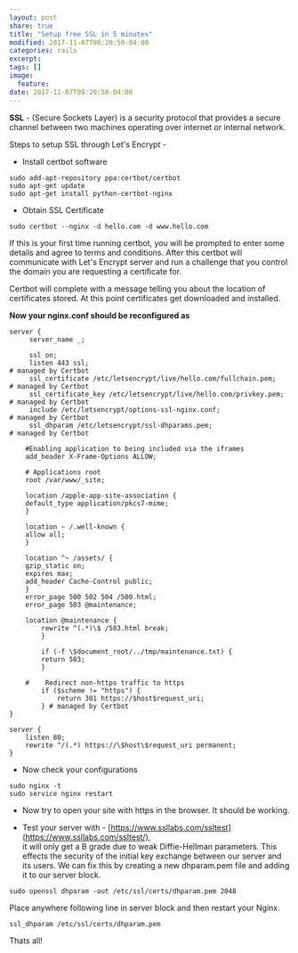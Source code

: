 ```yaml
---
layout: post
share: true
title: "Setup free SSL in 5 minutes"
modified: 2017-11-07T08:20:50-04:00
categories: rails
excerpt:
tags: []
image:
  feature:
date: 2017-11-07T08:20:50-04:00
---
```


**SSL** - (Secure Sockets Layer) is a security protocol that provides a secure channel between two machines operating 
over internet or internal network.

Steps to setup SSL through Let's Encrypt - 

* Install certbot software

```
sudo add-apt-repository ppa:certbot/certbot
sudo apt-get update
sudo apt-get install python-certbot-nginx
```

* Obtain SSL Certificate

```
sudo certbot --nginx -d hello.com -d www.hello.com
```

If this is your first time running certbot, you will be prompted to enter some details and agree to terms and 
conditions. After this certbot will communicate with Let's Encrypt server and run a challenge that you control the 
domain you are requesting a certificate for.

Certbot will complete with a message telling you about the location of certificates stored. At this point 
certificates get downloaded and installed.

**Now your nginx.conf should be reconfigured as**

```
server {
     server_name _;

     ssl on;
     listen 443 ssl;                                                        # managed by Certbot
     ssl_certificate /etc/letsencrypt/live/hello.com/fullchain.pem;   # managed by Certbot
     ssl_certificate_key /etc/letsencrypt/live/hello.com/privkey.pem; # managed by Certbot
     include /etc/letsencrypt/options-ssl-nginx.conf;                       # managed by Certbot
     ssl_dhparam /etc/letsencrypt/ssl-dhparams.pem;                         # managed by Certbot

    #Enabling application to being included via the iframes
    add_header X-Frame-Options ALLOW;

    # Applications root
    root /var/www/_site;

    location /apple-app-site-association {
    default_type application/pkcs7-mime;
    }

    location ~ /.well-known {
    allow all;
    }

    location ^~ /assets/ {
    gzip_static on;
    expires max;
    add_header Cache-Control public;
    }
    error_page 500 502 504 /500.html;
    error_page 503 @maintenance;
    
    location @maintenance {
        rewrite ^(.*)\$ /503.html break;
        }
    
        if (-f \$document_root/../tmp/maintenance.txt) {
        return 503;
        }
    
    #    Redirect non-https traffic to https
        if ($scheme != "https") {
            return 301 https://$host$request_uri;
        } # managed by Certbot
}
    
server {
    listen 80;
    rewrite ^/(.*) https://\$host\$request_uri permanent;
}    
```

* Now check your configurations

```
sudo nginx -t
sudo service nginx restart
```

* Now try to open your site with https in the browser. It should be working.

* Test your server with - [https://www.ssllabs.com/ssltest](https://www.ssllabs.com/ssltest/),  
it will only get a B grade due to weak Diffie-Hellman parameters. This effects the security of the initial key 
exchange between our server and its users. We can fix this by creating a new dhparam.pem file and adding it to 
our server block.

```
sudo openssl dhparam -out /etc/ssl/certs/dhparam.pem 2048
```

Place anywhere following line in server block and then restart your Nginx.

``` 
ssl_dhparam /etc/ssl/certs/dhparam.pem
``` 


Thats all! 
